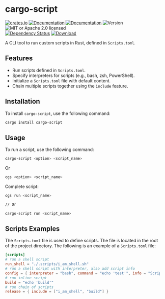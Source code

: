 # cargo-script

<!-- prettier-ignore-start -->

[![crates.io](https://img.shields.io/crates/v/cargo-script?label=latest)](https://crates.io/crates/cargo-script)
[![Documentation](https://docs.rs/cargo-script/badge.svg)](https://docs.rs/cargo-script)
[![Documentation](https://docs.rs/cargo-script/badge.svg?version=0.1.0)](https://docs.rs/cargo-script/0.1.0)
![Version](https://img.shields.io/badge/rustc-1.79+-ab6000.svg)
![MIT or Apache 2.0 licensed](https://img.shields.io/crates/l/cargo-script.svg)
<br />
[![Dependency Status](https://deps.rs/crate/cargo-script/0.1.0/status.svg)](https://deps.rs/crate/cargo-script/0.1.0)
[![Download](https://img.shields.io/crates/d/cargo-script.svg)](https://crates.io/crates/cargo-script)

<!-- prettier-ignore-end -->

<!-- cargo-rdme start -->

A CLI tool to run custom scripts in Rust, defined in `Scripts.toml`.

## Features

-   Run scripts defined in `Scripts.toml`.
-   Specify interpreters for scripts (e.g., bash, zsh, PowerShell).
-   Initialize a `Scripts.toml` file with default content.
-   Chain multiple scripts together using the `include` feature.

## Installation

To install `cargo-script`, use the following command:

```sh
cargo install cargo-script
```

## Usage

To run a script, use the following command:

```sh
cargo-script <option> <script_name>
```

Or

```sh
cgs <option> <script_name>
```

Complete script:

```sh
cgs run <script_name>

// Or

cargo-script run <script_name>
```

## Scripts Examples

The `Scripts.toml` file is used to define scripts. The file is located in the root of the project directory. The following is an example of a `Scripts.toml` file:

```toml
[scripts]
# run a shell script
run_shell = "./.scripts/i_am_shell.sh"
# run a shell script with interpreter, also add script info
config = { interpreter = "bash", command = "echo 'test'", info = "Script to test" }
# run inline script
build = "echo 'build'"
# run chain of scripts
release = { include = ["i_am_shell", "build"] }
```

<!-- cargo-rdme end -->
